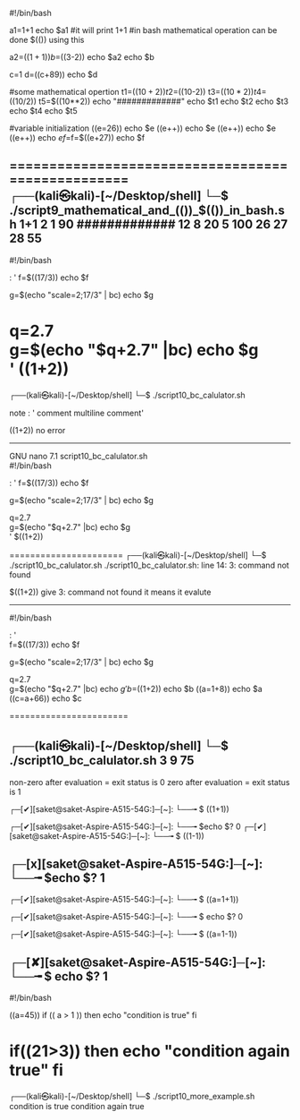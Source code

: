 #!/bin/bash

a1=1+1
echo $a1
#it will print 1+1
#in bash mathematical operation  can be done $(()) using this

a2=$((1+1))
b=$((3-2))
echo $a2
echo $b

c=1
d=$(($c+89))
echo $d

#some mathematical opertion
t1=$((10+2))
t2=$((10-2))
t3=$((10*2))
t4=$((10/2))
t5=$((10**2))
echo "#############"
echo $t1
echo $t2
echo $t3
echo $t4
echo $t5

#variable initialization
((e=26))
echo $e
((e++))
echo $e
((e++))
echo $e
((e++))
echo $e
f=$f=$((e+27))
echo $f

==================================================                                                                                                                                                           
┌──(kali㉿kali)-[~/Desktop/shell]
└─$ ./script9_mathematical_and_\(\(\)\)_\$\(\(\)\)_in_bash.sh
1+1
2
1
90
#############
12
8
20
5
100
26
27
28
55
--------------------------------------------------
#!/bin/bash

: '
f=$((17/3))
echo $f  
 
g=$(echo "scale=2;17/3" | bc)
echo $g  
 
q=2.7  
g=$(echo "$q+2.7" |bc)
echo $g  
'
((1+2))
=====================================
┌──(kali㉿kali)-[~/Desktop/shell]
└─$ ./script10_bc_calulator.sh


note
: ' comment
multiline comment'

((1+2))
no error

-------------------------------------
  GNU nano 7.1                           script10_bc_calulator.sh                                     
#!/bin/bash

: '
f=$((17/3))
echo $f  
 
g=$(echo "scale=2;17/3" | bc)
echo $g  
 
q=2.7  
g=$(echo "$q+2.7" |bc)
echo $g  
'
$((1+2))

======================
┌──(kali㉿kali)-[~/Desktop/shell]
└─$ ./script10_bc_calulator.sh
./script10_bc_calulator.sh: line 14: 3: command not found

$((1+2)) 
give  3: command not found
it means it evalute

----------------------------------------------------
#!/bin/bash

: '    
f=$((17/3))
echo $f

g=$(echo "scale=2;17/3" | bc)
echo $g

q=2.7  
g=$(echo "$q+2.7" |bc)
echo $g
'
b=$((1+2))
echo $b
((a=1+8))
echo $a
((c=a+66))
echo $c

=======================
                                                                                                      
┌──(kali㉿kali)-[~/Desktop/shell]
└─$ ./script10_bc_calulator.sh
3
9
75
------------------------------------
non-zero after evaluation = exit status is 0
zero after evaluation = exit status is 1

┌─[✔][saket@saket-Aspire-A515-54G:]─[~]:
└──╼ $ ((1+1))

┌─[✔][saket@saket-Aspire-A515-54G:]─[~]:
└──╼ $echo $?
0
┌─[✔][saket@saket-Aspire-A515-54G:]─[~]:
└──╼ $ ((1-1))

┌─[x][saket@saket-Aspire-A515-54G:]─[~]:
└──╼ $echo $?
1
------------------------------------------

┌─[✔][saket@saket-Aspire-A515-54G:]─[~]:
└──╼ $ ((a=1+1))

┌─[✔][saket@saket-Aspire-A515-54G:]─[~]:
└──╼ $ echo $?
0

┌─[✔][saket@saket-Aspire-A515-54G:]─[~]:
└──╼ $ ((a=1-1))

┌─[✘][saket@saket-Aspire-A515-54G:]─[~]:
└──╼ $ echo $?
1
------------------------------------------
#!/bin/bash

((a=45))
if (( a > 1 ))
then
    echo "condition is true"
fi

if((21>3))
then
    echo "condition again true"
fi
======================================
                                                                
┌──(kali㉿kali)-[~/Desktop/shell]
└─$ ./script10_more_example.sh
condition is true
condition again true



